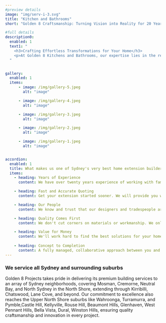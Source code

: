 ```yaml
---
#preview details
image: "img/serv-i-3.svg"
title: "Kitchen and Bathrooms"
short: "Golden 8 Craftsmanship: Turning Vision into Reality for 20 Years."

#full details
description0:
  enabled: 1
  text1: "
    <h3>Crafting Effortless Transformations for Your Home</h3>
    <p>At Golden 8 Kitchens and Bathrooms, our expertise lies in the realm of kitchen and bathroom renovations. Boasting over two decades of experience in the construction industry, our primary goal is to deliver remarkable transformations for your kitchen or bathroom, ensuring a seamless and hassle-free experience. Our comprehensive construction service encompasses building works and wall removals, offering a start-to-finish solution with a commitment to timely commencement, completion dates, and adherence to your budget. Golden 8 Projects Kitchens and Bathrooms goes beyond by providing personalized consultations, detailed quotations, and friendly service. Rest assured, as registered builders, we are fully insured, offering a guarantee on all our building works. If you're prepared to elevate your home, feel free to reach out to us.</p>
  "


gallery: 
  enabled: 1
  items:
      - image: /img/gallery-5.jpeg
        alt: "image"

      - image: /img/gallery-4.jpeg
        alt: "image"

      - image: /img/gallery-3.jpeg
        alt: "image"

      - image: /img/gallery-2.jpeg
        alt: "image"

      - image: /img/gallery-1.jpeg
        alt: "image"          


accordion:
  enabled: 1
  title: What makes us one of Sydney's very best home extension builders?
  items:
    - heading: Years of Experience
      content: We have over twenty years experience of working with families to find the best and most attractive options for their homes.

    - heading: Fast and Accurate Quoting
      content: Get your extension started sooner. We will provide you with an accurate quote and concept designs within weeks of our first meeting.

    - heading: Our People
      content: We know and trust that our designers and tradespeople are capable of a high standard of workmanship.

    - heading: Quality Comes First
      content: We don't cut corners on materials or workmanship. We only source materials from leading suppliers, recognised to meet industry standards.

    - heading: Value for Money
      content: We'll work hard to find the best solutions for your home at the best value.
    
    - heading: Concept to Completion
      content: A fully managed, collaborative approach between you and our design and building teams will ensure a smoother process with minimal disruption to your family's busy life.
---
```


### We service all Sydney and surrounding suburbs

Golden 8 Projects takes pride in delivering its premium building services to an array of Sydney neighborhoods, covering Mosman, Cremorne, Neutral Bay, and North Sydney in the North Shore, extending through Kirribilli, Chatswood, Lane Cove, and beyond. Our commitment to excellence also reaches the Upper North Shore suburbs like Wahroonga, Turramurra, and Pymble,Castle Hill, Kellyville, Rouse Hill, Beaumont Hills, Glenhaven, West Pennant Hills, Bella Vista, Dural, Winston Hills, ensuring quality craftsmanship and innovation in every project.
